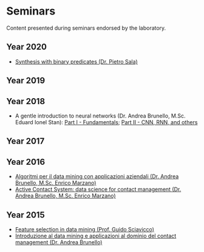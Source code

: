# Seminars
Content presented during seminars endorsed by the laboratory.

## Year 2020

* [Synthesis with binary predicates (Dr. Pietro Sala)](https://github.com/dslab-uniud/teaching/blob/main/seminars/2020/Synthesis_Binary_Predicates.pdf)

## Year 2019

## Year 2018

* A gentle introduction to neural networks (Dr. Andrea Brunello, M.Sc. Eduard Ionel Stan): [Part I - Fundamentals](https://github.com/dslab-uniud/teaching/blob/main/seminars/2018/An_Introduction_to_Neural_Networks.pdf); [Part II - CNN, RNN, and others](https://github.com/dslab-uniud/teaching/blob/main/seminars/2018/Neural_Networks.pdf) 

## Year 2017

## Year 2016
* [Algoritmi per il data mining con applicazioni aziendali (Dr. Andrea Brunello, M.Sc. Enrico Marzano)](https://github.com/dslab-uniud/teaching/blob/main/seminars/2016/Algoritmi_Data_Mining_Applicazioni_Aziendali.pdf)
* [Active Contact System: data science for contact management (Dr. Andrea Brunello, M.Sc. Enrico Marzano)](https://github.com/dslab-uniud/teaching/blob/main/seminars/2016/Active_Contact_System.pdf)

## Year 2015
* [Feature selection in data mining (Prof. Guido Sciavicco)](https://github.com/dslab-uniud/teaching/blob/main/seminars/2015/Feature_Selection_in_Data_Mining.pdf)
* [Introduzione al data mining e applicazioni al dominio del contact management (Dr. Andrea Brunello)](https://github.com/dslab-uniud/teaching/blob/main/seminars/2015/An_Introduction_To_Data_Mining.pdf)
